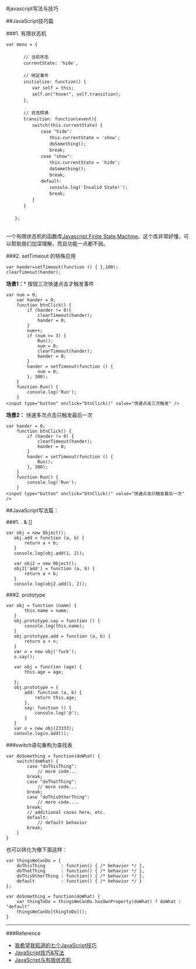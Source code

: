 #javascript写法与技巧

##JavaScript技巧篇


###1. 有限状态机

    var menu = {
    　　    
    　　　　// 当前状态
    　　　　currentState: 'hide',
    　　
    　　　　// 绑定事件
    　　　　initialize: function() {
    　　　　　　var self = this;
    　　　　　　self.on("hover", self.transition);
    　　　　},
    　　
    　　　　// 状态转换
    　　　　transition: function(event){
    　　　　　　switch(this.currentState) {
    　　　　　　　　case "hide":
    　　　　　　　　　　this.currentState = 'show';
    　　　　　　　　　　doSomething();
    　　　　　　　　　　break;
    　　　　　　　　case "show":
    　　　　　　　　　　this.currentState = 'hide';
    　　　　　　　　　　doSomething();
    　　　　　　　　　　break;
    　　　　　　　　default:
    　　　　　　　　　　console.log('Invalid State!');
    　　　　　　　　　　break;
    　　　　　　}
    　　　　}
    　　
    　　};
    　
一个有限状态机的函数库[Javascript Finite State Machine](https://github.com/jakesgordon/javascript-state-machine)。这个库非常好懂，可以帮助我们加深理解，而且功能一点都不弱。



###2. setTimeout 的特殊应用

    var hander=setTimeout(function () { },100);
    clearTimeout(hander);

**场景1：*** 按钮三次快速点击才触发事件　　

    var num = 0;
        var hander = 0;
        function btnClick() {
            if (hander != 0){
                clearTimeout(hander);
                hander = 0;
            }
            num++;
            if (num >= 3) {
                Run();
                num = 0;
                clearTimeout(hander);
                hander = 0;
            }
            hander = setTimeout(function () {
                num = 0;
            }, 300);
        }
        function Run() {
            console.log('Run');
        }
    <input type="button" onclick="btnClick()" value="快速点击三次触发" />　
    
**场景2：** 快速多次点击只触发最后一次

    var hander = 0;
        function btnClick() {
            if (hander != 0) {
                clearTimeout(hander);
                hander = 0;
            }
            hander = setTimeout(function () {
                Run();
            }, 300);
        }
        function Run() {
            console.log('Run');
        }
    <input type="button" onclick="btnClick()" value="快速点击只触发最后一次" />
    

##JavaScript写法篇：

###1. . & []

    var obj = new Object();
       obj.add = function (a, b) {
           return a + b;
       }
       console.log(obj.add(1, 2));
     
       var obj2 = new Object();
       obj2['add'] = function (a, b) {
           return a + b;
       }
       console.log(obj2.add(1, 2));
       
###2. prototype

    var obj = function (name) {
           this.name = name;
       }
       obj.prototype.say = function () {
           console.log(this.name);
       }
       obj.prototype.add = function (a, b) {
           return a + n;
       }
       var o = new obj('fuck');
       o.say();
     
       var obj = function (age) {
           this.age = age;
     
       };
       obj.prototype = {
           add: function (a, b) {
               return this.age;
           },
           say: function () {
               console.log('@');
           }
       }
       var o = new obj(23333);
       console.log(o.add());

###switch语句重构为查找表

    var doSomething = function(doWhat) {
        switch(doWhat) {
            case "doThisThing":
                // more code...
            break;
            case "doThatThing":
                // more code...
            break;
            case "doThisOtherThing":
                // more code....
            break;
            // additional cases here, etc.
            default:
                // default behavior
            break;
        }
    }
    
也可以转化为像下面这样：

    var thingsWeCanDo = {
        doThisThing      : function() { /* behavior */ },
        doThatThing      : function() { /* behavior */ },
        doThisOtherThing : function() { /* behavior */ },
        default          : function() { /* behavior */ }
    };
    
    var doSomething = function(doWhat) {
        var thingToDo = thingsWeCanDo.hasOwnProperty(doWhat) ? doWhat : "default"
        thingsWeCanDo[thingToDo]();
    }
    



---
###Reference

- [我希望我知道的七个JavaScript技巧](http://yanhaijing.com/javascript/2014/04/23/seven-javascript-quirks-i-wish-id-known-about/)
- [JavaScript技巧&写法](http://www.cnblogs.com/dark89757/p/4287547.html)
- [JavaScript与有限状态机](http://www.ruanyifeng.com/blog/2013/09/finite-state_machine_for_javascript.html)
